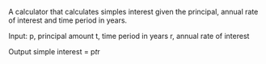 A calculator that calculates simples interest given the principal, annual rate of interest and time period in years.

Input:
  p, principal amount
  t, time period in years
  r, annual rate of interest

Output
  simple interest = p*t*r
